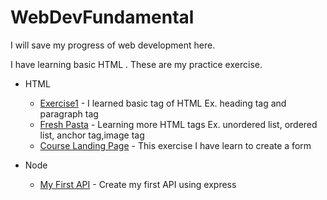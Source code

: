 # WebDevFundamental

I will save my progress of web development here.

I have learning basic HTML . These are my practice exercise.

- HTML
    - [Exercise1](https://github.com/rajatisace/WebDevFundamental/blob/main/HTML/Ex1.html) - I learned basic tag of HTML Ex. heading tag and paragraph tag
    - [Fresh Pasta](https://github.com/rajatisace/WebDevFundamental/blob/main/HTML/FreshPasta.html) - Learning more HTML tags Ex. unordered list, ordered list, anchor tag,image tag
    - [Course Landing Page](https://github.com/rajatisace/WebDevFundamental/blob/main/HTML/Course%20Landing%20Page.html) - This exercise I have learn to create a form
 
- Node
    - [My First API](https://github.com/rajatisace/WebDevFundamental/tree/main/node/My%20First%20API) - Create my first API using express
